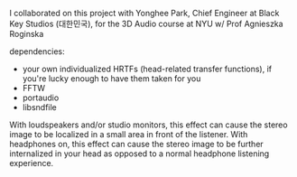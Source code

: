 I collaborated on this project with Yonghee Park, Chief Engineer at Black Key Studios (대한민국), for the 3D Audio course at NYU w/ Prof Agnieszka Roginska

dependencies:
- your own individualized HRTFs (head-related transfer functions), if you're lucky enough to have them taken for you
- FFTW
- portaudio
- libsndfile

With loudspeakers and/or studio monitors, this effect can cause the stereo image to be localized in a small area in front of the listener.
With headphones on, this effect can cause the stereo image to be further internalized in your head as opposed to a normal headphone listening experience.
